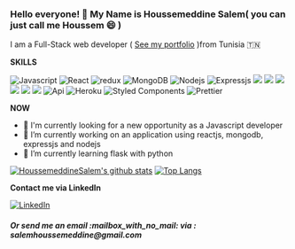 ### Hello everyone! 👋 My Name is Houssemeddine Salem( you can just call me Houssem 😄 )

I am a Full-Stack web developer ( [See my portfolio](https://houssemsalem.herokuapp.com/) )from Tunisia :tunisia:

**SKILLS**
<p>  
    <img alt="Javascript" src="https://img.shields.io/badge/-Javascript-F7B93E?style=flat-square&logo=Javascript&logoColor=white" />
    <img alt="React" src="https://img.shields.io/badge/-React-8DD6F9?style=flat-square&logo=react&logoColor=white" />
    <img alt="redux" src="https://img.shields.io/badge/-Redux-764ABC?style=flat-square&logo=redux&logoColor=white" />
    <img alt="MongoDB" src="https://img.shields.io/badge/-MongoDB-13aa52?style=flat-square&logo=mongodb&logoColor=white" />
    <img alt="Nodejs" src="https://img.shields.io/badge/-Nodejs-43853d?style=flat-square&logo=Node.js&logoColor=white" />
    <img alt="Expressjs" src="https://img.shields.io/badge/-Expressjs-CB3837?style=flat-square&logo=Express.js&logoColor=white" />
    <img src="https://img.shields.io/badge/-Visual%20Studio%20Code-23A9F2?style=flat-square&logo=Visual%20Studio%20Code&logoColor=white"/>
    <img src="https://img.shields.io/badge/-Github-181717?style=flat-square&logo=GitHub&logoColor=white"/>
    <img src="https://img.shields.io/badge/-Git-F44D27?style=flat-square&logo=Git&logoColor=white"/>
    <img src="https://img.shields.io/badge/-NPM-CB3837?style=flat-square&logo=NPM&logoColor=white"/>  
    <img src="https://img.shields.io/badge/-HTML5-E34F26?style=flat-square&logo=HTML5&logoColor=white"/>
    <img src="https://img.shields.io/badge/-CSS3-1572B6?style=flat-square&logo=CSS3&logoColor=white"/>
    <img alt="Api" src="https://img.shields.io/badge/-API-F7B93E?style=flat-square&logo=api&logoColor=white" />  
    <img alt="Heroku" src="https://img.shields.io/badge/-Heroku-430098?style=flat-square&logo=heroku&logoColor=white" />
    <img alt="Styled Components" src="https://img.shields.io/badge/-Styled_Components-db7092?style=flat-square&logo=styled-components&logoColor=white" />
    <img alt="Prettier" src="https://img.shields.io/badge/-Prettier-F7B93E?style=flat-square&logo=prettier&logoColor=white" />
</p>

**NOW**

  - 🏢 I'm currently looking for a new opportunity as a Javascript developer 
  - 🔭 I’m currently working on an application using reactjs, mongodb, expressjs and nodejs 
  - 🌱 I’m currently learning flask with python 
 
 [![HoussemeddineSalem's github stats](https://github-readme-stats.vercel.app/api?username=HoussemeddineSalem&show_icons=true&theme=buefy)](https://github.com/HoussemeddineSalem/github-readme-stats) [![Top Langs](https://github-readme-stats.vercel.app/api/top-langs/?username=HoussemeddineSalem&show_icons=true&theme=buefy&layout=compact)](https://github.com/HoussemeddineSalem/github-readme-stats)
  
 **Contact me via LinkedIn**
 
 <a href="https://www.linkedin.com/in/houssemeddine-salem-734384144/" target="_blank">
    <img alt="LinkedIn" src="https://img.shields.io/badge/linkedin-%230077B5.svg?&style=for-the-badge&logo=linkedin&logoColor=white" />
  </a>

<h5>Or send me an email :mailbox_with_no_mail: via : salemhoussemeddine@gmail.com </h5>

